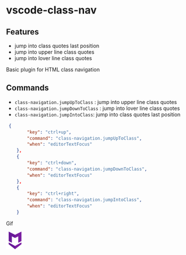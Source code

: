 # vscode-class-nav

## Features

* jump into class quotes last position
* jump into upper line class quotes
* jump into lover line class quotes


Basic plugin for HTML class navigation

## Commands

* `class-navigation.jumpUpToClass` : jump into upper line class quotes
* `class-navigation.jumpDownToClass` : jump into lover line class quotes
* `class-navigation.jumpIntoClass`:  jump into class quotes last position

```json
 {
        "key": "ctrl+up",
        "command": "class-navigation.jumpUpToClass",
        "when": "editorTextFocus"
    },
    {
        "key": "ctrl+down",
        "command": "class-navigation.jumpDownToClass",
        "when": "editorTextFocus"
    },
    {
        "key": "ctrl+right",
        "command": "class-navigation.jumpIntoClass",
        "when": "editorTextFocus"
    }
```

Gif

![alt text](https://github.com/adam-p/markdown-here/raw/master/src/common/images/icon48.png "Logo Title Text 1")

